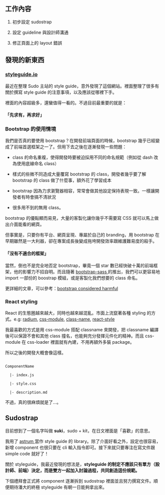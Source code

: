 ## 工作內容

1. 初步設定 sudostrap

2. 設定 guideline 與設計師溝通

3. 修正頁面上的 layout 錯誤

## 發現的新東西

### [styleguide.io](http:/styleguide.io/)

最近在整理 Sudo 主站的 style guide，意外發現了這個網站。裡面整理了很多有關於撰寫 style guide 的注意事項，以及應該從哪裡下手。

裡面的內容超級多，還蠻值得一看的。不過目前最重要的就是：

#### 「先求有，再求好」

### Bootstrap 的使用情境

我們是否真的要使用 bootstrap？在開發前端頁面的時候，bootstrap 幾乎已經變成了前端首選框架之一了。但用下去之後在逐漸發現一些問題：

* class 的命名重複，使得開發時要被迫採用不同的命名規範（例如從 dash 改為使用底線命名 class）

* 樣式的些微不同造成大量覆寫 bootstrap 的 class，開發者幾乎要了解 bootstrap 的 class 做了什麼事，額外花了學習成本

* bootstrap 因為力求瀏覽器相容，常常會做其他設定保持表現一致。一樣讓開發者有時會搞不清狀況

* 很多用不到的無用 class。

bootstrap 的優點顯而易見，大量的客製化讓你幾乎不需要寫 CSS 就可以馬上做出介面能看的網頁。

但事實是，只要你有平台、網頁呈現、專屬於自己的 branding，用 bootstrap 在早期雖然是一大利器，卻在專案成長後變成拖垮開發效率跟維護難易度的殺手。

#### 「沒有不適合的框架」

當然，倒也不是完全地否定 bootstrap，畢竟一個 star 數已經快破十萬的前端框架，他的影響力不招自明。而且隨著 [bootstrap-sass     ](https://github.com/twbs/bootstrap-sass "bootstrap-sass")的推出，我們可以更容易地 import 一部份的 boostrap 模組，或是客製化我們想要的 class 命名。

更詳細的文章，可以參考：[bootstrap considered harmful](https://hiddedevries.nl/en/blog/2016-08-09-bootstrap-considered-harmful "bootstrap considered harmful")

### React styling

React 的生態圈越來越大，同時也越來越混亂。市面上流竄著各種 styling 的方式。e.g: [radium](https://github.com/FormidableLabs/radium), [css-module](react-css-modules), [class-name](https://github.com/JedWatson/classnames), [react-style](https://github.com/js-next/react-style)

我最喜歡的方式是用 css-module 搭配 classname 來開發，把 classname 編譯後可以保證不會和其他 class 撞名，也能夠充分發揮元件化的精神。而且 css-module 在 css-loader 裡面就有內建，不用再額外多裝 package。

所以之後的開發大概會像這樣。

```

ComponentName

  |- index.js

  |- style.css

  |- description.md

```

不過，真的很麻煩就是了...。

## Sudostrap

目前想到了一個名字叫做 **suki**，sudo + kit，在日文裡面是「喜歡」的意思。

我用了 [astrum ](http://astrum.nodividestudio.com/ "Astrum")當作 style guide 的 library。除了介面好看之外，設定也很容易，新增 component 也很只要在 cli 輸入指令即可。接下來就只要專注在寫文件跟 simple code 就好了！

關於 styleguide，我最近發現的想法是，**styleguide 的制定不應該只有單方（設計師、前端）決定，而是雙方一起加入討論過程，共同創造這份規範。**

下個禮拜會正式將 component 逐漸拆到 sudostrap 裡面並且努力撰寫文件。順便期待潘大的終極 styleguide 有朝一日能夠拿出來。

